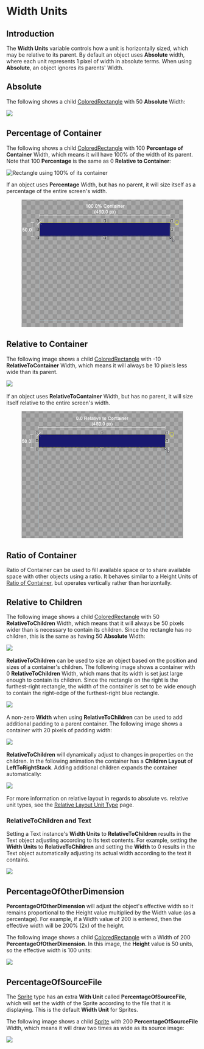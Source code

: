 # Width Units

## Introduction

The **Width Units** variable controls how a unit is horizontally sized, which may be relative to its parent. By default an object uses **Absolute** width, where each unit represents 1 pixel of width in absolute terms. When using **Absolute**, an object ignores its parents' Width.

## Absolute

The following shows a child [ColoredRectangle](https://github.com/vchelaru/Gum/tree/8c293a405185cca0e819b810220de684b436daf9/Gum/coloredrectangle/ColoredRectangle.html) with 50 **Absolute** Width:

![](<../../.gitbook/assets/50AbsoluteWidth (1).png>)

## Percentage of Container

The following shows a child [ColoredRectangle](https://github.com/vchelaru/Gum/tree/8c293a405185cca0e819b810220de684b436daf9/Gum/coloredrectangle/ColoredRectangle.html) with 100 **Percentage of Container** Width, which means it will have 100% of the width of its parent. Note that 100 **Percentage** is the same as 0 **Relative to Container**:

![Rectangle using 100% of its container](<../../.gitbook/assets/02\_10 09 01.png>)

If an object uses **Percentage** Width, but has no parent, it will size itself as a percentage of the entire screen's width.

<figure><img src="../../.gitbook/assets/image (69).png" alt=""><figcaption></figcaption></figure>

## Relative to Container

The following image shows a child [ColoredRectangle](https://github.com/vchelaru/Gum/tree/8c293a405185cca0e819b810220de684b436daf9/Gum/coloredrectangle/ColoredRectangle.html) with -10 **RelativeToContainer** Width, which means it will always be 10 pixels less wide than its parent.

![](../../.gitbook/assets/Negative10RelativeToContainer.png)

If an object uses **RelativeToContainer** Width, but has no parent, it will size itself relative to the entire screen's width.

<figure><img src="../../.gitbook/assets/image (70).png" alt=""><figcaption></figcaption></figure>

## Ratio of Container

Ratio of Container can be used to fill available space or to share available space with other objects using a ratio. It behaves similar to a Height Units of [Ratio of Container](height-units.md#ratio-of-container), but operates vertically rather than horizontally.

## Relative to Children

The following image shows a child [ColoredRectangle](https://github.com/vchelaru/Gum/tree/8c293a405185cca0e819b810220de684b436daf9/Gum/coloredrectangle/ColoredRectangle.html) with 50 **RelativeToChildren** Width, which means that it will always be 50 pixels wider than is necessary to contain its children. Since the rectangle has no children, this is the same as having 50 **Absolute** Width:

![](../../.gitbook/assets/RelativeToChildren1.png)

**RelativeToChildren** can be used to size an object based on the position and sizes of a container's children. The following image shows a container with 0 **RelativeToChildren** Width, which mans that its width is set just large enough to contain its children. Since the rectangle on the right is the furthest-right rectangle, the width of the container is set to be wide enough to contain the right-edge of the furthest-right blue rectangle.

![](../../.gitbook/assets/RelativeToChildren3.png)

A non-zero **Width** when using **RelativeToChildren** can be used to add additional padding to a parent container. The following image shows a container with 20 pixels of padding width:

![](../../.gitbook/assets/RelativeToChildren4.png)

**RelativeToChildren** will dynamically adjust to changes in properties on the children. In the following animation the container has a **Children Layout** of **LeftToRightStack**. Adding additional children expands the container automatically:

![](<../../.gitbook/assets/LeftToRightStackSizeChildren (1).gif>)

For more information on relative layout in regards to absolute vs. relative unit types, see the [Relative Layout Unit Type](https://github.com/vchelaru/Gum/tree/8c293a405185cca0e819b810220de684b436daf9/docs/Gum%20Elements/General%20Properties/Relative%20Layout%20Unit%20Type/README.md) page.

### RelativeToChildren and Text

Setting a Text instance's **Width Units** to **RelativeToChildren** results in the Text object adjusting according to its text contents. For example, setting the **Width Units** to **RelativeToChildren** and setting the **Width** to 0 results in the Text object automatically adjusting its actual width according to the text it contains.

![](<../../.gitbook/assets/TextRelativeToChildrenWidth (1).png>)

## PercentageOfOtherDimension

**PercentageOfOtherDimension** will adjust the object's effective width so it remains proportional to the Height value multiplied by the Width value (as a percentage). For example, if a Width value of 200 is entered, then the effective width will be 200% (2x) of the height.

The following image shows a child [ColoredRectangle](https://github.com/vchelaru/Gum/tree/8c293a405185cca0e819b810220de684b436daf9/Gum/coloredrectangle/ColoredRectangle.html) with a Width of 200 **PercentageOfOtherDimension**. In this image, the **Height** value is 50 units, so the effective width is 100 units:

![](<../../.gitbook/assets/PercentageOfOtherDimensionWidth (1).png>)

## PercentageOfSourceFile

The [Sprite](https://github.com/vchelaru/Gum/tree/8c293a405185cca0e819b810220de684b436daf9/docs/Gum%20Elements/General%20Properties/Sprite/README.md) type has an extra **With Unit** called **PercentageOfSourceFile**, which will set the width of the Sprite according to the file that it is displaying. This is the default **Width Unit** for Sprites.

The following image shows a child [Sprite](https://github.com/vchelaru/Gum/tree/8c293a405185cca0e819b810220de684b436daf9/docs/Gum%20Elements/General%20Properties/Sprite/README.md) with 200 **PercentageOfSourceFile** Width, which means it will draw two times as wide as its source image:

![](<../../.gitbook/assets/Width Units\_PercentageOfSourceWidth (1) (1) (1) (3).png>)
